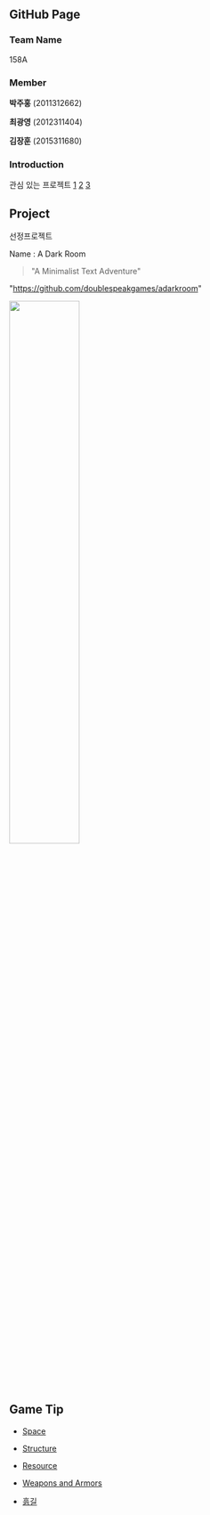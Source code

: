 ## GitHub Page

### Team Name

158A

### Member

**박주홍** (2011312662)

**최광영** (2012311404)

**김장훈** (2015311680)


### Introduction

관심 있는 프로젝트 [1](https://github.com/xbmc/xbmc) [2](https://github.com/showcases/icon-fonts) [3](https://github.com/crawl/crawl)


## Project

선정프로젝트

Name : A Dark Room 

> "A Minimalist Text Adventure"

"https://github.com/doublespeakgames/adarkroom"

<img width = "50%" height = "50%" src="https://user-images.githubusercontent.com/22006102/27074956-9c0b6182-5063-11e7-98b2-a7de864c94dd.png">



## Game Tip



* [Space](https://github.com/17-1-SKKU-OSS/158A/wiki/Game-Tip-(Space))

* [Structure](https://github.com/17-1-SKKU-OSS/158A/wiki/Game-Tip-(Structure))

* [Resource](https://github.com/17-1-SKKU-OSS/158A/wiki/Game-Tip-(Resource))

* [Weapons and Armors](https://github.com/17-1-SKKU-OSS/158A/wiki/Game-Tip-(Weapons-and-Armor))

* [흙길](https://github.com/17-1-SKKU-OSS/158A/wiki/Game-Tip-(%ED%9D%99%EA%B8%B8))





